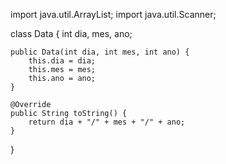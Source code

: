 import java.util.ArrayList;
import java.util.Scanner;


class Data {
    int dia, mes, ano;

    public Data(int dia, int mes, int ano) {
        this.dia = dia;
        this.mes = mes;
        this.ano = ano;
    }

    @Override
    public String toString() {
        return dia + "/" + mes + "/" + ano;
    }
}
